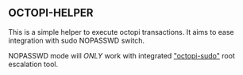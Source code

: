 ## OCTOPI-HELPER

This is a simple helper to execute octopi transactions. It aims to ease integration with sudo NOPASSWD switch.

NOPASSWD mode will *ONLY* work with integrated ["octopi-sudo"](https://github.com/aarnt/octopi/tree/master/sudo) root escalation tool.

